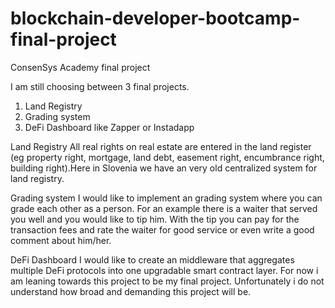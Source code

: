 # blockchain-developer-bootcamp-final-project
ConsenSys Academy final project 

I am still choosing between 3 final projects.
1. Land Registry
2. Grading system
3. DeFi Dashboard like Zapper or Instadapp

Land Registry
All real rights on real estate are entered in the land register (eg property right, mortgage, land debt, easement right, encumbrance right, building right).Here in Slovenia we
have an very old centralized system for land registry.

Grading system
I would like to implement an grading system where you can grade each other as a person. For an example there is a waiter that served you well and you would like to tip him. With
the tip you can pay for the transaction fees and rate the waiter for good service or even write a good comment about him/her.

DeFi Dashboard 
I would like to create an middleware that aggregates multiple DeFi protocols into one upgradable smart contract layer. For now i am leaning towards this project to be my final
project. Unfortunately i do not understand how broad and demanding this project will be.
